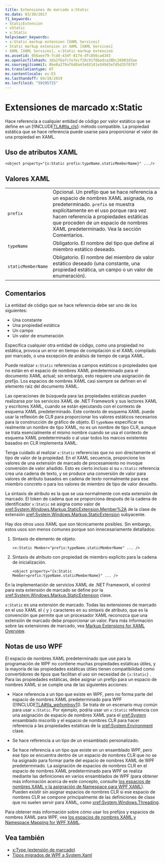 ```yaml
---
title: Extensiones de marcado x:Static
ms.date: 03/30/2017
f1_keywords:
- StaticExtension
- xStatic
- x:Static
helpviewer_keywords:
- x:Static markup extension [XAML Services]
- Static markup extension in XAML [XAML Services]
- XAML [XAML Services], x:Static markup extension
ms.assetid: 056aee79-7cdd-434f-8174-dfc856cad343
ms.openlocfilehash: 3da2f6afc7e7ecf20c91f0badca38bc26083d3ae
ms.sourcegitcommit: 0be8a279af6d8a43e03141e349d3efd5d35f8767
ms.translationtype: HT
ms.contentlocale: es-ES
ms.lasthandoff: 04/18/2019
ms.locfileid: "59295715"
---
```

# <a name="xstatic-markup-extension"></a>Extensiones de marcado x:Static
Hace referencia a cualquier entidad de código por valor estático que se define en un [!INCLUDE[TLA#tla_cls](../../../includes/tlasharptla-cls-md.md)]: método compatible. La propiedad estática que se hace referencia puede usarse para proporcionar el valor de una propiedad en XAML.  
  
## <a name="xaml-attribute-usage"></a>Uso de atributos XAML  
  
```xaml  
<object property="{x:Static prefix:typeName.staticMemberName}" .../>  
```  
  
## <a name="xaml-values"></a>Valores XAML  
  
| | |  
|-|-|  
|`prefix`|Opcional. Un prefijo que se hace referencia a un espacio de nombres XAML asignada, no predeterminado. `prefix` se muestra explícitamente en el uso porque rara vez hacen referencia a propiedades estáticas que proceden de un espacio de nombres XAML predeterminado. Vea la sección Comentarios.|  
|`typeName`|Obligatorio. El nombre del tipo que define al miembro estático deseado.|  
|`staticMemberName`|Obligatorio. El nombre del miembro de valor estático deseado (una constante, una propiedad estática, un campo o un valor de enumeración).|  
  
## <a name="remarks"></a>Comentarios  

La entidad de código que se hace referencia debe ser uno de los siguientes:  
  
-   Una constante  
-   Una propiedad estática  
-   Un campo  
-   Un valor de enumeración

Especifica cualquier otra entidad de código, como una propiedad no estática, provoca un error en tiempo de compilación si el XAML compilado por marcado, o una excepción de análisis de tiempo de carga XAML.  

Puede realizar `x:Static` referencias a campos estáticos o propiedades que no están en el espacio de nombres XAML predeterminado para el documento XAML actual; sin embargo, esto requiere una asignación de prefijo. Los espacios de nombres XAML casi siempre se definen en el elemento raíz del documento XAML.  

Las operaciones de búsqueda para las propiedades estáticas pueden realizarse por los servicios XAML de .NET Framework y sus lectores XAML y escritores XAML, cuando se están ejecutando con el contexto de esquema XAML predeterminado. Este contexto de esquema XAML puede usar la reflexión de CLR para proporcionar los valores estáticos necesarios para la construcción de gráfico de objeto. El `typeName` especificar es realmente un nombre de tipo XAML, no es un nombre de tipo CLR, aunque se trata esencialmente el mismo nombre cuando se usa el contexto de esquema XAML predeterminado o al usar todos los marcos existentes basados en CLR implementa XAML.  

Tenga cuidado al realizar `x:Static` referencias que no son directamente el tipo de valor de la propiedad. En el XAML secuencia, proporcione los valores de una extensión de marcado de procesamiento no invoque conversión de valor añadido. Esto es cierto incluso si su `x:Static` referencia crea una cadena de texto, y se produce una conversión de valor para valores de atributo basados en cadena de texto normalmente para ese miembro concreto o para los valores de miembro de tipo de valor devuelto.  

La sintaxis de atributo es la que se usa normalmente con esta extensión de marcado. El token de cadena que se proporciona después de la cadena de identificador `x:Static` se asigna como valor de <xref:System.Windows.Markup.StaticExtension.Member%2A> de la clase de extensión <xref:System.Windows.Markup.StaticExtension> subyacente.  

Hay dos otros usos XAML que son técnicamente posibles. Sin embargo, estos usos son menos comunes porque son innecesariamente detallados:  

1. Sintaxis de elemento de objeto.

    ```xaml
    <x:Static Member="prefix:typeName.staticMemberName" ... />
    ```

2. Sintaxis de atributo con propiedad de miembro explícito para la cadena de inicialización.

    ```xaml
    <object property="{x:Static Member=prefix:typeName.staticMemberName}" ... />
    ```

En la implementación de servicios XAML de .NET Framework, el control para esta extensión de marcado se define por la <xref:System.Windows.Markup.StaticExtension> clase.  

`x:Static` es una extensión de marcado. Todas las extensiones de marcado en el uso XAML el `{` y `}` caracteres en su sintaxis de atributo, que es la convención que permite que un procesador XAML reconozca que una extensión de marcado debe proporcionar un valor. Para más información sobre las extensiones de marcado, vea [Markup Extensions for XAML Overview](markup-extensions-for-xaml-overview.md).  
  
## <a name="wpf-usage-notes"></a>Notas de uso WPF  
 El espacio de nombres XAML predeterminado que use para la programación de WPF no contiene muchas propiedades estáticas útiles, y la mayoría de las propiedades estáticas útiles tienen compatibilidad como convertidores de tipos que facilitan el uso sin necesidad de `{x:Static}` . Para las propiedades estáticas, debe asignar un prefijo para un espacio de nombres XAML si se cumple una de las siguientes acciones:  
  
-   Hace referencia a un tipo que existe en WPF, pero no forma parte del espacio de nombres XAML predeterminado para WPF ([!INCLUDE[TLA#tla_wpfxmlnsv1](../../../includes/tlasharptla-wpfxmlnsv1-md.md)]). Se trata de un escenario muy común para usar `x:Static`. Por ejemplo, podría usar un `x:Static` referencia con una asignación de espacio de nombres XAML para el <xref:System> ensamblado mscorlib y el espacio de nombres CLR para hacer referencia a las propiedades estáticas de la <xref:System.Environment> clase.  
  
-   Se hace referencia a un tipo de un ensamblado personalizado.  
  
-   Se hace referencia a un tipo que existe en un ensamblado WPF, pero ese tipo se encuentra dentro de un espacio de nombres CLR que no se ha asignado para formar parte del espacio de nombres XAML de WPF predeterminado. La asignación de espacios de nombres CLR en el espacio de nombres XAML predeterminado para WPF se realiza mediante las definiciones en varios ensamblados de WPF (para obtener más información acerca de este concepto, consulte [los espacios de nombres XAML y la asignación de Namespace para WPF XAML](../wpf/advanced/xaml-namespaces-and-namespace-mapping-for-wpf-xaml.md)). Pueden existir sin asignar espacios de nombres CLR si ese espacio de nombres CLR se compone principalmente de las definiciones de clase que no suelen servir para XAML, como <xref:System.Windows.Threading>.  
  
 Para obtener más información sobre cómo usar los prefijos y espacios de nombres XAML para WPF, vea [los espacios de nombres XAML y Namespace Mapping for WPF XAML](../wpf/advanced/xaml-namespaces-and-namespace-mapping-for-wpf-xaml.md).  
  
## <a name="see-also"></a>Vea también

- [x:Type (extensión de marcado)](x-type-markup-extension.md)
- [Tipos migrados de WPF a System.Xaml](types-migrated-from-wpf-to-system-xaml.md)
